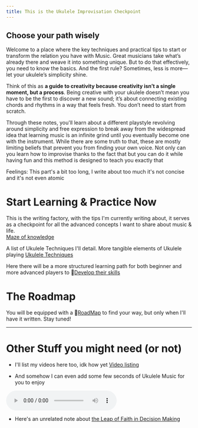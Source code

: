 ```yaml
---
title: This is the Ukulele Improvisation Checkpoint
---
```

## Choose your path wisely

Welcome to a place where the key techniques and practical tips to start or transform the relation you have with Music.
Great musicians take what’s already there and weave it into something unique. But to do that effectively, you need to know the basics. And the first rule? Sometimes, less is more—let your ukulele’s simplicity shine.

Think of this as **a guide to creativity because creativity isn’t a single moment, but a process**. Being creative with your ukulele doesn’t mean you have to be the first to discover a new sound; it’s about connecting existing chords and rhythms in a way that feels fresh. You don’t need to start from scratch. 

Through these notes, you'll learn about a different playstyle revolving around simplicity and free expression to break away from the widespread idea that learning music is an infinite grind until you eventually become one with the instrument. While there are some truth to that, these are mostly limiting beliefs that prevent you from finding your own voice. Not only can you learn how to improvise thanks to the fact that but you can do it while having fun and this method is designed to teach you exactly that 

Feelings: This part's a bit too long, I write about too much it's not concise and it's not even atomic


# Start Learning & Practice Now

This is the writing factory, with the tips I'm currently writing about, it serves as a checkpoint for all the advanced concepts I want to share about music & life. <br>
[Maze of knowledge](/notes/moctips)


A list of Ukulele Techniques I'll detail. More tangible elements of Ukulele playing
[Ukulele Techniques](/notes/moctechniques)

Here there will be a more structured learning path for both beginner and more advanced players to 📝[Develop their skills](/notes/foundation)

# The Roadmap  

You will be equipped with a 📝[RoadMap](/notes/roadmap) to find your way, but only when I'll have it written. Stay tuned! 

---
# Other Stuff you might need (or not)
- I'll list my videos here too, idk how yet
[Video listing](/notes/videos)

- And somehow I can even add some few seconds of Ukulele Music for you to enjoy

<audio src="/audio/UkuleleTest.mp3" controls></audio>

- Here's an unrelated note about [the Leap of Faith in Decision Making](/notes/leap-of-faith)


